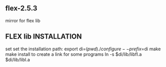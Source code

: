 ## flex-2.5.3
mirror for flex lib

## FLEX lib INSTALLATION
set set the installation path:
export di=$(pwd)
./configure --prefix=$di
make
make install
to create a link for some programs
ln -s $di/lib/libfl.a $di/lib/libl.a
